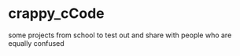 # crappy_cCode
some projects from school to test out and share with people who are equally confused
